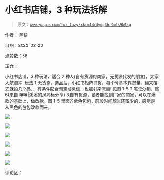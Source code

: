 # 小红书店铺，3 种玩法拆解

> 原文：[`www.yuque.com/for_lazy/xkrm14/dydg3hr9m3s9k0sg`](https://www.yuque.com/for_lazy/xkrm14/dydg3hr9m3s9k0sg)

作者： 阿黎

日期：2023-02-23

点赞数：38

正文：

小红书店铺，3 种玩法，适合 2 种人(自有货源的商家，无货源代发的朋友)，大家大航海冲! 玩法 1.无货源，选品后，小红书矩阵铺货，每个号基本靠怼量，翻来覆去就拍几个品，，有条件配合淘宝或微信，也能引来流量! 见图 1-5 2.笔记分销，图 6(来自 嘻嘻|溪溪的风向标分享) 3.自有货源，或者能找到厂家的商家，可以在爆款的基础上，做改款，图 1-5 里面的紫色包包，前段时间貌似还蛮少的，感觉是从黑色的包包改款而来。

![](img/b61fc168180404942bcccef7cf56e290.png)  

![](img/cce75de427ea285906c99b7ac2ce6933.png)  

![](img/a4093b5fcf59b7ae52c31649f7bd163e.png)  

![](img/b230c17d6b58853bfc2b67727d74048e.png)  

![](img/4410fcc6bfbd7474e9228957dfabc139.png)  

![](img/00da57f9a24c3d38313d747183ba8082.png)  

评论区：

